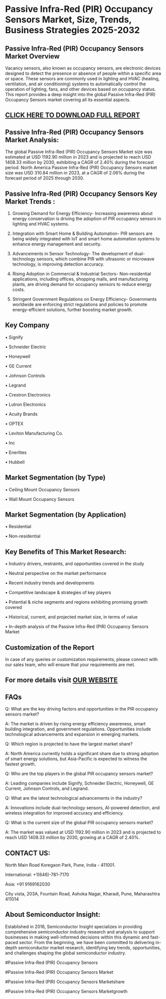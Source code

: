 Passive Infra-Red (PIR) Occupancy Sensors Market, Size, Trends, Business Strategies 2025-2032
=
Passive Infra-Red (PIR) Occupancy Sensors Market Overview
-
Vacancy sensors, also known as occupancy sensors, are electronic devices designed to detect the presence or absence of people within a specific area or space. These sensors are commonly used in lighting and HVAC (heating, ventilation, and air conditioning) systems to automatically control the operation of lighting, fans, and other devices based on occupancy status.
This report provides a deep insight into the global Passive Infra-Red (PIR) Occupancy Sensors market covering all its essential aspects.

[CLICK HERE TO DOWNLOAD FULL REPORT](https://semiconductorinsight.com/report/passive-infra-red-pir-occupancy-sensors-market/)
-
Passive Infra-Red (PIR) Occupancy Sensors Market Analysis:
-
The global Passive Infra-Red (PIR) Occupancy Sensors Market size was estimated at USD 1192.90 million in 2023 and is projected to reach USD 1408.33 million by 2030, exhibiting a CAGR of 2.40% during the forecast period.
North America Passive Infra-Red (PIR) Occupancy Sensors market size was USD 310.84 million in 2023, at a CAGR of 2.06% during the forecast period of 2025 through 2030.

Passive Infra-Red (PIR) Occupancy Sensors Key Market Trends  :
-
1.	Growing Demand for Energy Efficiency- Increasing awareness about energy conservation is driving the adoption of PIR occupancy sensors in lighting and HVAC systems.

2.	Integration with Smart Home & Building Automation- PIR sensors are being widely integrated with IoT and smart home automation systems to enhance energy management and security.

3.	Advancements in Sensor Technology- The development of dual-technology sensors, which combine PIR with ultrasonic or microwave technology, is improving detection accuracy.

4.	Rising Adoption in Commercial & Industrial Sectors- Non-residential applications, including offices, shopping malls, and manufacturing plants, are driving demand for occupancy sensors to reduce energy costs.

5.	Stringent Government Regulations on Energy Efficiency- Governments worldwide are enforcing strict regulations and policies to promote energy-efficient solutions, further boosting market growth.

Key Company
-
•	Signify

•	Schneider Electric

•	Honeywell

•	GE Current

•	Johnson Controls

•	Legrand

•	Crestron Electronics

•	Lutron Electronics

•	Acuity Brands

•	OPTEX

•	Leviton Manufacturing Co.

•	Inc

•	Enerlites

•	Hubbell

Market Segmentation (by Type)
-
•	Ceiling Mount Occupancy Sensors

•	Wall Mount Occupancy Sensors

Market Segmentation (by Application)
-
•	Residential

•	Non-residential

Key Benefits of This Market Research:
-
•	Industry drivers, restraints, and opportunities covered in the study

•	Neutral perspective on the market performance

•	Recent industry trends and developments

•	Competitive landscape & strategies of key players

•	Potential & niche segments and regions exhibiting promising growth covered

•	Historical, current, and projected market size, in terms of value

•	In-depth analysis of the Passive Infra-Red (PIR) Occupancy Sensors Market

Customization of the Report
-
In case of any queries or customization requirements, please connect with our sales team, who will ensure that your requirements are met.

For more details visit [OUR WEBSITE](https://semiconductorinsight.com/report/passive-infra-red-pir-occupancy-sensors-market/)
-
FAQs
-
Q: What are the key driving factors and opportunities in the PIR occupancy sensors market?

A: The market is driven by rising energy efficiency awareness, smart building integration, and government regulations. Opportunities include technological advancements and expansion in emerging markets.

Q: Which region is projected to have the largest market share?

A: North America currently holds a significant share due to strong adoption of smart energy solutions, but Asia-Pacific is expected to witness the fastest growth.

Q: Who are the top players in the global PIR occupancy sensors market?

A: Leading companies include Signify, Schneider Electric, Honeywell, GE Current, Johnson Controls, and Legrand.

Q: What are the latest technological advancements in the industry?

A: Innovations include dual-technology sensors, AI-powered detection, and wireless integration for improved accuracy and efficiency.

Q: What is the current size of the global PIR occupancy sensors market?

A: The market was valued at USD 1192.90 million in 2023 and is projected to reach USD 1408.33 million by 2030, growing at a CAGR of 2.40%.

CONTACT US:
-
North Main Road Koregaon Park, Pune, India - 411001.

International: +1(646)-781-7170

Asia: +91 9169162030

City vista, 203A, Fountain Road, Ashoka Nagar, Kharadi, Pune, Maharashtra 411014

About Semiconductor Insight:
-
Established in 2016, Semiconductor Insight specializes in providing comprehensive semiconductor industry research and analysis to support businesses in making well-informed decisions within this dynamic and fast-paced sector. From the beginning, we have been committed to delivering in-depth semiconductor market research, identifying key trends, opportunities, and challenges shaping the global semiconductor industry.

#Passive Infra-Red (PIR) Occupancy Sensors

#Passive Infra-Red (PIR) Occupancy Sensors Market

#Passive Infra-Red (PIR) Occupancy Sensors Marketshare

#Passive Infra-Red (PIR) Occupancy Sensors Marketgrowth




